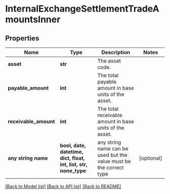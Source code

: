 # InternalExchangeSettlementTradeAmountsInner


## Properties
Name | Type | Description | Notes
------------ | ------------- | ------------- | -------------
**asset** | **str** | The asset code. | 
**payable_amount** | **int** | The total payable amount in base units of the asset. | 
**receivable_amount** | **int** | The total receivable amount in base units of the asset. | 
**any string name** | **bool, date, datetime, dict, float, int, list, str, none_type** | any string name can be used but the value must be the correct type | [optional]

[[Back to Model list]](../README.md#documentation-for-models) [[Back to API list]](../README.md#documentation-for-api-endpoints) [[Back to README]](../README.md)


